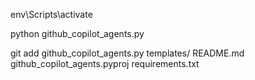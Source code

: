 env\Scripts\activate

python github_copilot_agents.py

git add github_copilot_agents.py templates/ README.md github_copilot_agents.pyproj requirements.txt

